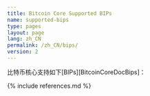 ```yaml
---
title: Bitcoin Core Supported BIPs
name: supported-bips
type: pages
layout: page
lang: zh_CN
permalink: /zh_CN/bips/
version: 2
---
```

比特币核心支持如下[BIPs][BitcoinCoreDocBips]：

{% include references.md %}
